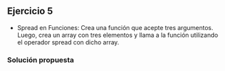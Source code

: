 ## Ejercicio 5

* Spread en Funciones: Crea una función que acepte tres argumentos. Luego, crea un array con tres elementos y llama a la función utilizando el operador spread con dicho array.

### Solución propuesta

